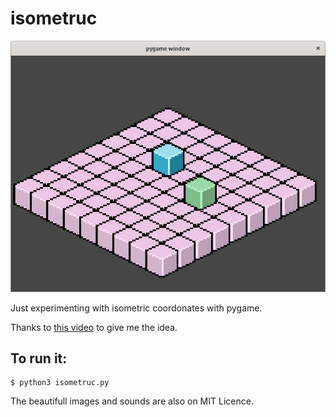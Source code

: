 # isometruc
![isometruc](isometruc.png)

Just experimenting with isometric coordonates with pygame.

Thanks to [this video](https://www.youtube.com/watch?v=04oQ2jOUjkU) to give me the idea.

## To run it:

```console
$ python3 isometruc.py
```

The beautifull images and sounds are also on MIT Licence.
